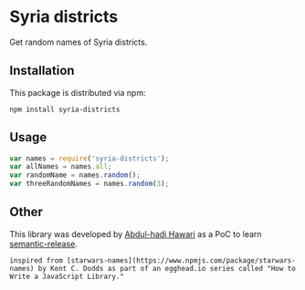 # Syria districts
Get random names of Syria districts.

## Installation

This package is distributed via npm:
```
npm install syria-districts
```

## Usage
```javascript
var names = require('syria-districts');
var allNames = names.all;
var randomName = names.random();
var threeRandomNames = names.random(3);
```

## Other
This library was developed by [Abdul-hadi Hawari](twitter.com/@hadabo) as a PoC to learn [semantic-release](https://www.npmjs.com/package/semantic-release). 



`inspired from [starwars-names](https://www.npmjs.com/package/starwars-names) by Kent C. Dodds as part of an egghead.io series called "How to Write a JavaScript Library."`

